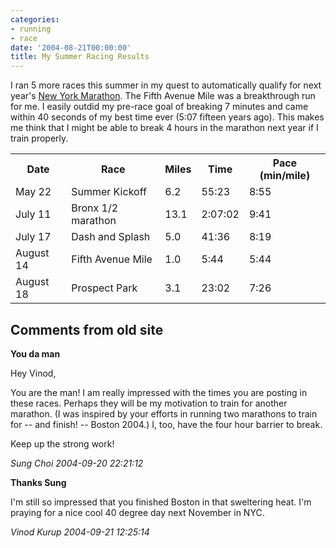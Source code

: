 ```yaml
---
categories:
- running
- race
date: '2004-08-21T00:00:00'
title: My Summer Racing Results
---
```



I ran 5 more races this summer in my quest to automatically qualify for next year's [New York Marathon](http://www.ingnycmarathon.org/). The Fifth Avenue Mile was a breakthrough run for me. I easily outdid my pre-race goal of breaking 7 minutes and came within 40 seconds of my best time ever (5:07 fifteen years ago). This makes me think that I might be able to break 4 hours in the marathon next year if I train properly.  

<table> <tr> <th>Date</th> <th>Race</th> <th>Miles</th> <th>Time</th> <th>Pace (min/mile)</th> </tr>  <tr> <td>May 22</td> <td>Summer Kickoff</td> <td>6.2</td> <td>55:23</td> <td>8:55</td> </tr>  <tr> <td>July 11</td> <td>Bronx 1/2 marathon</td> <td>13.1</td> <td>2:07:02</td> <td>9:41</td> </tr>  <tr> <td>July 17</td> <td>Dash and Splash</td> <td>5.0</td> <td>41:36</td> <td>8:19</td> </tr>  <tr> <td>August 14</td> <td>Fifth Avenue Mile</td> <td>1.0</td> <td>5:44</td> <td>5:44</td> </tr>  <tr> <td>August 18</td> <td>Prospect Park</td> <td>3.1</td> <td>23:02</td> <td>7:26</td> </tr>   </table>

<div id="comment-box">
<h2>Comments from old site</h2>

<div class="one-comment">
<p><b>You da man</b></p>
<p>
Hey Vinod,
</p>

<p>
You are the man!  I am really impressed with the times you are posting
in these races.  Perhaps they will be my motivation to train for
another marathon.  (I was inspired by your efforts in running two
marathons to train for -- and finish! -- Boston 2004.)  I, too, have
the four hour barrier to break.
</p>

<p>
Keep up the strong work!
</p>
<address class="signature">
<span class="author">Sung Choi</span>
<span class="date">2004-09-20 22:21:12</span>
</address>
</div>

<div class="my-comment">
<p><b>Thanks Sung</b></p>
<p>
I'm still so impressed that you finished Boston in that sweltering
heat. I'm praying for a nice cool 40 degree day next November in NYC.
</p>
<address class="signature">
<span class="author">Vinod Kurup</span>
<span class="date">2004-09-21 12:25:14</span>
</address>
</div>

</div>
